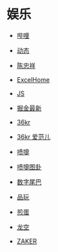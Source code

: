 # 娱乐


<div id = "首"></div>
<script src = "../js/首.js"></script>


* [哔哩](https://m.bilibili.com/)
* [动态](https://t.bilibili.com/)
* [陈忠祥](https://m.bilibili.com/space/238171819)


* [ExcelHome](https://club.excelhome.net/forum.php?mod=guide&view=newthread&mobile=2)
* [JS](https://club.excelhome.net/forum.php?mod=forumdisplay&fid=194&mobile=2)
* [掘金最新](https://juejin.cn/?sort=newest)


* [36kr](https://m.36kr.com/)
* [36kr 爱范儿](https://m.36kr.com/user/16637033)


* [喷嚏](http://www.dapenti.com/blog/indexforweb.asp)
* [喷嚏图卦](http://www.dapenti.com/blog/blog.asp?name=xilei&subjectid=70)


* [数字尾巴](https://m.dgtle.com/)
* [品玩](https://www.pingwest.com/)
* [煎蛋](http://i.jandan.net/)


* [龙空](https://www.lkong.com/)
* [ZAKER](http://www.myzaker.com/)
